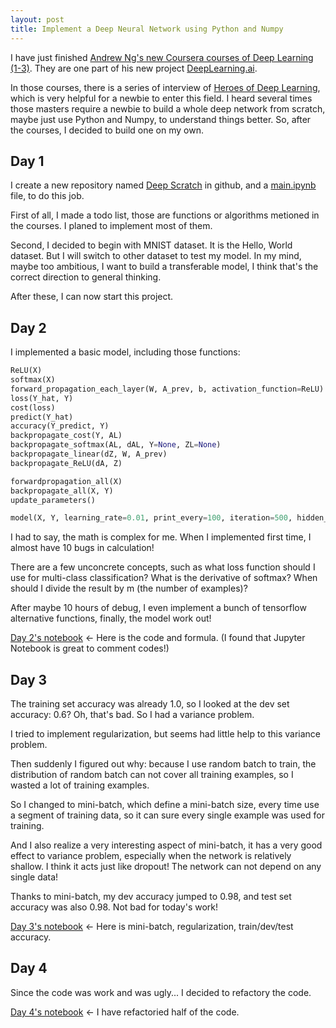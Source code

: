 ```yaml
---
layout: post
title: Implement a Deep Neural Network using Python and Numpy
---
```


I have just finished [Andrew Ng's new Coursera courses of Deep Learning (1-3)][1]. They are one part of his new project [DeepLearning.ai][2].

In those courses, there is a series of interview of [Heroes of Deep Learning][3], which is very helpful for a newbie to enter this field. I heard several times those masters require a newbie to build a whole deep network from scratch, maybe just use Python and Numpy, to understand things better. So, after the courses, I decided to build one on my own.

## Day 1

I create a new repository named [Deep Scratch][4] in github, and a [main.ipynb][5] file, to do this job.

First of all, I made a todo list, those are functions or algorithms metioned in the courses. I planed to implement most of them.

Second, I decided to begin with MNIST dataset. It is the Hello, World dataset. But I will switch to other dataset to test my model. In my mind, maybe too ambitious, I want to build a transferable model, I think that's the correct direction to general thinking.

After these, I can now start this project.

## Day 2

I implemented a basic model, including those functions:

```python
ReLU(X)
softmax(X)
forward_propagation_each_layer(W, A_prev, b, activation_function=ReLU)
loss(Y_hat, Y)
cost(loss)
predict(Y_hat)
accuracy(Y_predict, Y)
backpropagate_cost(Y, AL)
backpropagate_softmax(AL, dAL, Y=None, ZL=None)
backpropagate_linear(dZ, W, A_prev)
backpropagate_ReLU(dA, Z)

forwardpropagation_all(X)
backpropagate_all(X, Y)
update_parameters()

model(X, Y, learning_rate=0.01, print_every=100, iteration=500, hidden_layers=[100], batch_size=128)
```

I had to say, the math is complex for me. When I implemented first time, I almost have 10 bugs in calculation!

There are a few unconcrete concepts, such as what loss function should I use for multi-class classification? What is the derivative of softmax? When should I divide the result by m (the number of examples)?

After maybe 10 hours of debug, I even implement a bunch of tensorflow alternative functions, finally, the model work out!

[Day 2's notebook][day2] <- Here is the code and formula. (I found that Jupyter Notebook is great to comment codes!)

## Day 3

The training set accuracy was already 1.0, so I looked at the dev set accuracy: 0.6? Oh, that's bad. So I had a variance problem.

I tried to implement regularization, but seems had little help to this variance problem.

Then suddenly I figured out why: because I use random batch to train, the distribution of random batch can not cover all training examples, so I wasted a lot of training examples.

So I changed to mini-batch, which define a mini-batch size, every time use a segment of training data, so it can sure every single example was used for training.

And I also realize a very interesting aspect of mini-batch, it has a very good effect to variance problem, especially when the network is relatively shallow. I think it acts just like dropout! The network can not depend on any single data!

Thanks to mini-batch, my dev accuracy jumped to 0.98, and test set accuracy was also 0.98. Not bad for today's work!

[Day 3's notebook][day3] <- Here is mini-batch, regularization, train/dev/test accuracy.

## Day 4

Since the code was work and was ugly... I decided to refactory the code.

[Day 4's notebook][day4] <- I have refactoried half of the code.

  

[1]:https://www.coursera.org/specializations/deep-learning
[2]:https://www.deeplearning.ai/
[3]:https://youtu.be/-eyhCTvrEtE?list=PLfsVAYSMwsksjfpy8P2t_I52mugGeA5gR
[4]:https://github.com/liusida/DeepScratch
[5]:https://github.com/liusida/DeepScratch/blob/master/main.ipynb
[day2]:https://github.com/liusida/DeepScratch/blob/day2/main.ipynb
[day3]:https://github.com/liusida/DeepScratch/blob/day3/main.ipynb
[day4]:https://github.com/liusida/DeepScratch/blob/day4/main.ipynb

